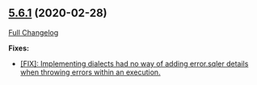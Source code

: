 ## [5.6.1](https://ugate.github.io/sqler/tree/v5.6.1) (2020-02-28)
[Full Changelog](https://ugate.github.io/sqler/compare/v5.6.0...v5.6.1)


__Fixes:__
* [[FIX]: Implementing dialects had no way of adding error.sqler details when throwing errors within an execution.](https://ugate.github.io/sqler/commit/03232fc9ce5fef036b2e71283597409dbb88f4eb)